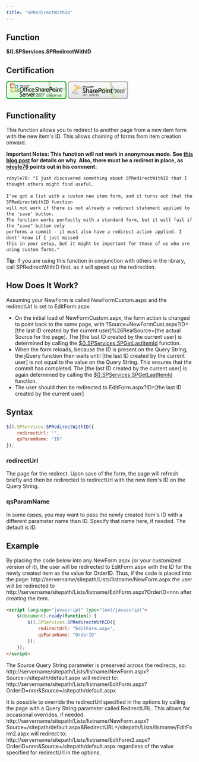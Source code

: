 ```yaml
---
title: 'SPRedirectWithID'
---
```


## Function

**$().SPServices.SPRedirectWithID**

## Certification

[![Certified for SharePoint 2007](../img/sp2007-cert.jpg)](../glossary/index.md#Certification) [![Not tested with SharePoint 2010](../img/sp2010-notest.jpg "Not tested with SharePoint 2010")](../glossary/index.md#Certification)

## Functionality

This function allows you to redirect to another page from a new item form with the new item's ID. This allows chaining of forms from item creation onward.

**Important Notes: This function will not work in anonymous mode. See [this blog post](http://sympmarc.com/2011/01/28/spservices-spredirectwithid-in-anonymous-mode-nope-wont-work/) for details on why. Also, there must be a redirect in place, as [rdoyle78](http://www.codeplex.com/site/users/view/rdoyle78) points out in his comment:**
```
rdoyle78: "I just discovered something about SPRedirectWithID that I thought others might find useful.

I've got a list with a custom new item form, and it turns out that the SPRedirectWithID function
will not work if there is not already a redirect statement applied to the 'save' button.
The function works perfectly with a standard form, but it will fail if the "save" button only
performs a commit - it must also have a redirect action applied. I dont' know if I just missed
this in your setup, but it might be important for those of us who are using custom forms."
```

**Tip**: If you are using this function in conjunction with others in the library, call SPRedirectWithID first, as it will speed up the redirection.

## How Does It Work?

Assuming your NewForm is called NewFormCustom.aspx and the redirectUrl is set to EditForm.aspx:

* On the initial load of NewFormCustom.aspx, the form action is changed to point back to the same page, with ?Source=NewFormCust.aspx?ID=[the last ID created by the current user]%26RealSource=[the actual Source for the page]. The [the last ID created by the current user] is determined by calling the [$().SPServices.SPGetLastItemId](SPGetLastItemId.md) function.
* When the form reloads, because the ID is present on the Query String, the jQuery function then waits until [the last ID created by the current user] is not equal to the value on the Query String. This ensures that the commit has completed. The [the last ID created by the current user] is again determined by calling the [$().SPServices.SPGetLastItemId](SPGetLastItemId.md) function.
* The user should then be redirected to EditForm.aspx?ID=[the last ID created by the current user]

## Syntax

``` javascript
$().SPServices.SPRedirectWithID({
	redirectUrl: "",
	qsParamName: "ID"
});
```

### redirectUrl

The page for the redirect. Upon save of the form, the page will refresh briefly and then be redirected to redirectUrl with the new item's ID on the Query String.

### qsParamName

In some cases, you may want to pass the newly created item's ID with a different parameter name than ID. Specify that name here, if needed. The default is ID.

## Example

By placing the code below into any NewForm.aspx (or your customized version of it), the user will be redirected to EditForm.aspx with the ID for the newly created item as the value for OrderID. Thus, if the code is placed into the page:
http://servername/sitepath/Lists/listname/NewForm.aspx
the user will be redirected to
http://servername/sitepath/Lists/listname/EditForm.aspx?OrderID=nnn
after creating the item.

``` html
<script language="javascript" type="text/javascript">
	$(document).ready(function() {
		$().SPServices.SPRedirectWithID({
			redirectUrl: "EditForm.aspx",
			qsParamName: "OrderID"
		});
	});
</script>
```

The Source Query String parameter is preserved across the redirects, so:
http://servername/sitepath/Lists/listname/NewForm.aspx?Source=/sitepath/default.aspx
will redirect to:
http://servername/sitepath/Lists/listname/EditForm.aspx?OrderID=nnn&Source=/sitepath/default.aspx

It is possible to override the redirectUrl specified in the options by calling the page with a Query String parameter called RedirectURL. This allows for occasional overrides, if needed.
http://servername/sitepath/Lists/listname/NewForm.aspx?Source=/sitepath/default.aspx&RedirectURL=/sitepath/Lists/listname/EditForm2.aspx
will redirect to:
http://servername/sitepath/Lists/listname/EditForm2.aspx?OrderID=nnn&Source=/sitepath/default.aspx
regardless of the value specified for redirectUrl in the options.
